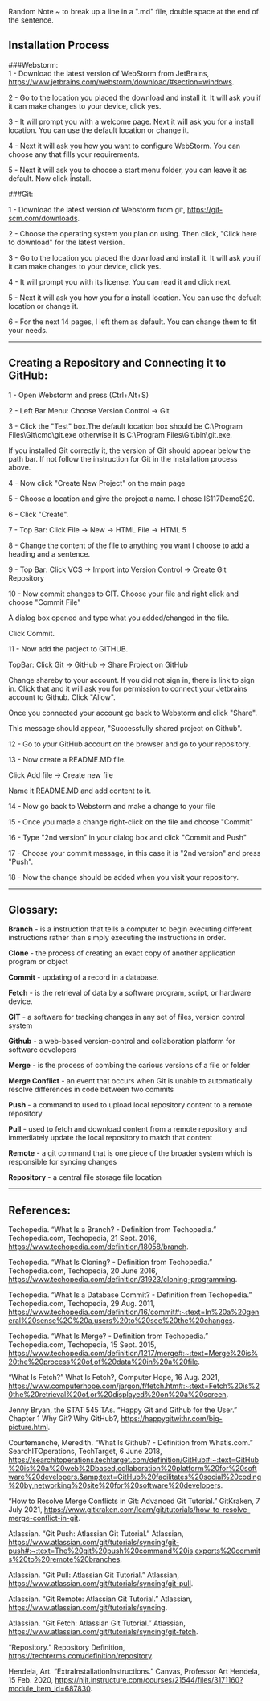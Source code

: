 
Random Note ~ to break up a line in a ".md" file, double space at the end of the sentence.  

Installation Process
-
###Webstorm:  
1 - Download the latest version of WebStorm from JetBrains, https://www.jetbrains.com/webstorm/download/#section=windows.  

2 - Go to the location you placed the download and install it. It will ask you if it can make changes to your device, click yes.  

3 - It will prompt you with a welcome page. Next it will ask you for a install location. You can use the default location or change it.  

4 - Next it will ask you how you want to configure WebStorm. You can choose any that fills your requirements.  

5 - Next it will ask you to choose a start menu folder, you can leave it as default. Now click install.

###Git:  

1 - Download the latest version of Webstorm from git, https://git-scm.com/downloads.  

2 - Choose the operating system you plan on using. Then click, "Click here to download" for the latest version.  

3 - Go to the location you placed the download and install it. It will ask you if it can make changes to your device, click yes.  

4 - It will prompt you with its license. You can read it and click next.  

5 - Next it will ask you how you for a install location. You can use the defualt location or change it.  

6 - For the next 14 pages, I left them as default. You can change them to fit your needs.
****
Creating a Repository and Connecting it to GitHub:    
-
1 - Open Webstorm and press (Ctrl+Alt+S)  

2 - Left Bar Menu: Choose Version Control -> Git  

3 - Click the "Test" box.The default location box should be C:\Program Files\Git\cmd\git.exe otherwise it is C:\Program Files\Git\bin\git.exe.    

If you installed Git correctly it, the version of Git should appear below the path bar. If not follow the instruction for Git in the Installation process above.  

4 - Now click "Create New Project" on the main page  

5 - Choose a location and give the project a name. I chose IS117DemoS20.  

6 - Click "Create".  

7 - Top Bar: Click File -> New -> HTML File -> HTML 5  

8 - Change the content of the file to anything you want I choose to add a heading and a sentence.  

9 - Top Bar: Click VCS -> Import into Version Control -> Create Git Repository 

10 - Now commit changes to GIT. Choose your file and right click and choose "Commit File"  

A dialog box opened and type what you added/changed in the file.  

Click Commit.  

11 - Now add the project to GITHUB. 

TopBar: Click Git -> GitHub -> Share Project on GitHub

Change shareby to your account. If you did not sign in, there is link to sign in. Click that and it will ask you for permission to connect your Jetbrains account to Github. Click "Allow".

Once you connected your account go back to Webstorm and click "Share".

This message should appear, "Successfully shared project on Github".

12 - Go to your GitHub account on the browser and go to your repository.

13 - Now create a README.MD file.

Click Add file -> Create new file

Name it README.MD and add content to it.

14 - Now go back to Webstorm and make a change to your file

15 - Once you made a change right-click on the file and choose "Commit"

16 - Type "2nd version" in your dialog box and click "Commit and Push"

17 - Choose your commit message, in this case it is "2nd version" and press "Push".

18 - Now the change should be added when you visit your repository.
****
Glossary:
-
**Branch** - is a instruction that tells a computer to begin executing different instructions rather than simply executing the instructions in order.  

**Clone** - the process of creating an exact copy of another application program or object

**Commit** - updating of a record in a database.  

**Fetch** - is the retrieval of data by a software program, script, or hardware device.   

**GIT** - a software for tracking changes in any set of files, version control system  

**Github** - a web-based version-control and collaboration platform for software developers

**Merge** - is the process of combing the carious versions of a file or folder  

**Merge Conflict** - an event that occurs when Git is unable to automatically resolve differences in code between two commits  

**Push** - a command to used to upload local repository content to a remote repository 

**Pull** - used to fetch and download content from a remote repository and immediately update the local repository to match that content   

**Remote** - a git command that is one piece of the broader system which is responsible for syncing changes  

**Repository** - a central file storage file location 
****
References:  
-
Techopedia. “What Is a Branch? - Definition from Techopedia.” Techopedia.com, Techopedia, 21 Sept. 2016, https://www.techopedia.com/definition/18058/branch. 

Techopedia. “What Is Cloning? - Definition from Techopedia.” Techopedia.com, Techopedia, 20 June 2016, https://www.techopedia.com/definition/31923/cloning-programming. 

Techopedia. “What Is a Database Commit? - Definition from Techopedia.” Techopedia.com, Techopedia, 29 Aug. 2011, https://www.techopedia.com/definition/16/commit#:~:text=In%20a%20general%20sense%2C%20a,users%20to%20see%20the%20changes. 

Techopedia. “What Is Merge? - Definition from Techopedia.” Techopedia.com, Techopedia, 15 Sept. 2015, https://www.techopedia.com/definition/1217/merge#:~:text=Merge%20is%20the%20process%20of,of%20data%20in%20a%20file. 

“What Is Fetch?” What Is Fetch?, Computer Hope, 16 Aug. 2021, https://www.computerhope.com/jargon/f/fetch.htm#:~:text=Fetch%20is%20the%20retrieval%20of,or%20displayed%20on%20a%20screen. 

Jenny Bryan, the STAT 545 TAs. “Happy Git and Github for the User.” Chapter 1 Why Git? Why GitHub?, https://happygitwithr.com/big-picture.html. 

Courtemanche, Meredith. “What Is Github? - Definition from Whatis.com.” SearchITOperations, TechTarget, 6 June 2018, https://searchitoperations.techtarget.com/definition/GitHub#:~:text=GitHub%20is%20a%20web%2Dbased,collaboration%20platform%20for%20software%20developers.&amp;text=GitHub%20facilitates%20social%20coding%20by,networking%20site%20for%20software%20developers. 

“How to Resolve Merge Conflicts in Git: Advanced Git Tutorial.” GitKraken, 7 July 2021, https://www.gitkraken.com/learn/git/tutorials/how-to-resolve-merge-conflict-in-git. 

Atlassian. “Git Push: Atlassian Git Tutorial.” Atlassian, https://www.atlassian.com/git/tutorials/syncing/git-push#:~:text=The%20git%20push%20command%20is,exports%20commits%20to%20remote%20branches. 

Atlassian. “Git Pull: Atlassian Git Tutorial.” Atlassian, https://www.atlassian.com/git/tutorials/syncing/git-pull. 

Atlassian. “Git Remote: Atlassian Git Tutorial.” Atlassian, https://www.atlassian.com/git/tutorials/syncing. 

Atlassian. “Git Fetch: Atlassian Git Tutorial.” Atlassian, https://www.atlassian.com/git/tutorials/syncing/git-fetch. 

“Repository.” Repository Definition, https://techterms.com/definition/repository. 

Hendela, Art. “ExtraInstallationInstructions.” Canvas, Professor Art Hendela, 15 Feb. 2020, https://njit.instructure.com/courses/21544/files/3171160?module_item_id=687830. 


